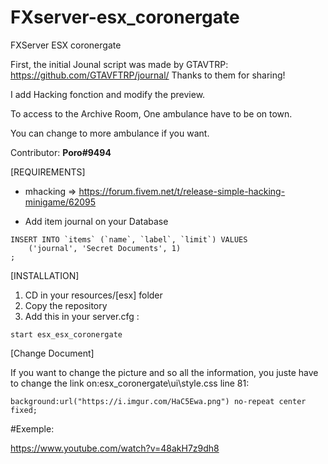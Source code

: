 # FXserver-esx_coronergate
FXServer ESX coronergate

First, the initial Jounal script was made by GTAVTRP: https://github.com/GTAVFTRP/journal/ 
Thanks to them for sharing!

I add Hacking fonction and modify the preview.

To access to the Archive Room, One ambulance have to be on town.

You can change to more ambulance if you want.

Contributor: **Poro#9494**

[REQUIREMENTS]

* mhacking => https://forum.fivem.net/t/release-simple-hacking-minigame/62095

* Add item journal on your Database
```
INSERT INTO `items` (`name`, `label`, `limit`) VALUES  
    ('journal', 'Secret Documents', 1)
;
```

[INSTALLATION]

1) CD in your resources/[esx] folder
2) Copy the repository
4) Add this in your server.cfg :

```
start esx_esx_coronergate
```

[Change Document]

If you want to change the picture and so all the information, you juste have to change the link on:esx_coronergate\ui\style.css line 81:

```
background:url("https://i.imgur.com/HaC5Ewa.png") no-repeat center fixed;
```

#Exemple:

https://www.youtube.com/watch?v=48akH7z9dh8
